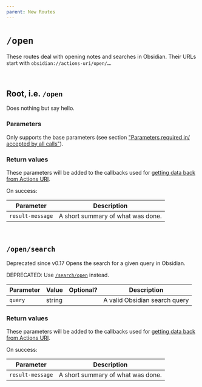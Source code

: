 ```yaml
---
parent: New Routes
---
```


# `/open`

These routes deal with opening notes and searches in Obsidian.  Their URLs start with `obsidian://actions-uri/open/…`.

<div id="toc"></div>


&nbsp;


## Root, i.e. `/open`

Does nothing but say hello.

### Parameters
Only supports the base parameters (see section ["Parameters required in/ accepted by all calls"](../parameters.md)).

### Return values
These parameters will be added to the callbacks used for [getting data back from Actions URI](../callbacks.md).

On success:

| Parameter        | Description                       |
| ---------------- | --------------------------------- |
| `result-message` | A short summary of what was done. |


&nbsp;


## `/open/search`
<span class="tag tag-deprecated">Deprecated since v0.17</span>
Opens the search for a given query in Obsidian.

DEPRECATED: Use [`/search/open`](./search.md) instead.

| Parameter | Value  | Optional? | Description                   |
| --------- | ------ |:---------:| ----------------------------- |
| `query`   | string |           | A valid Obsidian search query |

### Return values
These parameters will be added to the callbacks used for [getting data back from Actions URI](../callbacks.md).

On success:

| Parameter        | Description                       |
| ---------------- | --------------------------------- |
| `result-message` | A short summary of what was done. |

